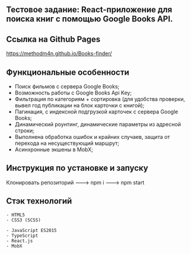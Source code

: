 ## Тестовое задание: React-приложение для поиска книг с помощью Google Books API.

## Ссылка на Github Pages

https://methodm4n.github.io/Books-finder/

## Функциональные особенности

- Поиск фильмов с сервера Google Books;
- Возможность работы с Google Books Api Key;
- Фильтрация по категориям + сортировка (для удобства проверки, вывел год публикации на блок карточки с книгой);
- Пагинация, с индексной подгрузкой карточек с сервера Google Books;
- Динамический роунтинг, динамические параметры из адресной строки;
- Выполнена обработка ошибок и крайних случаев, защита от перехода на несуществующий маршрут;
- Асинхронные экшены в MobX;

## Инструкция по установке и запуску

Клонировать репозиторий ---> npm i ---> npm start

## Стэк технологий

```
- HTML5
- CSS3 (SCSS)
```

```JS
- JavaScript ES2015
- TypeScript
- React.js
- MobX
```
